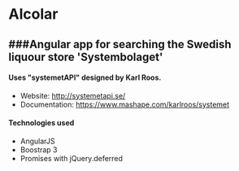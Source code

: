 Alcolar
=======

###Angular app for searching the Swedish liquour store 'Systembolaget'
--------------------------------------------------

#### Uses "systemetAPI" designed by Karl Roos.
+ Website: http://systemetapi.se/
+ Documentation: https://www.mashape.com/karlroos/systemet

#### Technologies used
+ AngularJS
+ Boostrap 3
+ Promises with jQuery.deferred
